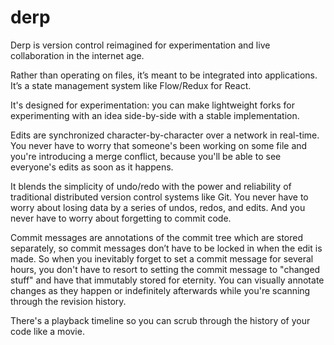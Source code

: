 # derp

Derp is version control reimagined for experimentation and live collaboration in the internet age.

Rather than operating on files, it’s meant to be integrated into applications. It’s a state management system like Flow/Redux for React.

It's designed for experimentation: you can make lightweight forks for experimenting with an idea side-by-side with a stable implementation.

Edits are synchronized character-by-character over a network in real-time. You never have to worry that someone's been working on some file and you're introducing a merge conflict, because you'll be able to see everyone's edits as soon as it happens. 

It blends the simplicity of undo/redo with the power and reliability of traditional distributed version control systems like Git. You never have to worry about losing data by a series of undos, redos, and edits. And you never have to worry about forgetting to commit code. 

Commit messages are annotations of the commit tree which are stored separately, so commit messages don’t have to be locked in when the edit is made. So when you inevitably forget to set a commit message for several hours, you don't have to resort to setting the commit message to "changed stuff" and have that immutably stored for eternity. You can visually annotate changes as they happen or indefinitely afterwards while you're scanning through the revision history. 

There's a playback timeline so you can scrub through the history of your code like a movie. 





